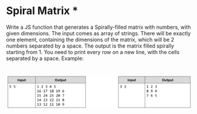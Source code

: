 # Spiral Matrix *
Write a JS function that generates a Spirally-filled matrix with numbers, with given dimensions.
The input comes as array of strings. There will be exactly one element, containing the dimensions of the matrix,
which will be 2 numbers separated by a space.
The output is the matrix filled spirally starting from 1. You need to print every row on a new line, with the cells
separated by a space.
Example:

# ![Examples](example.png)